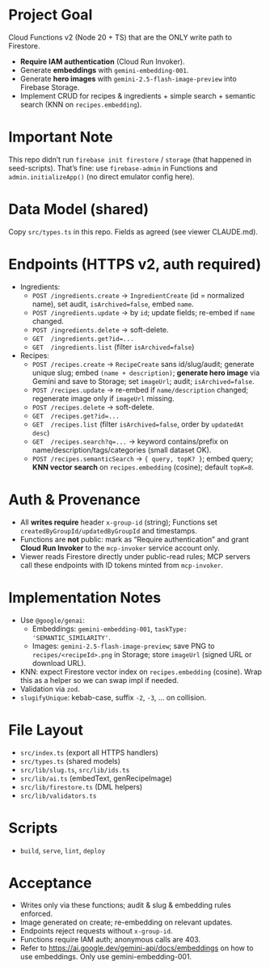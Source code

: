 # Project Goal
Cloud Functions v2 (Node 20 + TS) that are the ONLY write path to Firestore.  
- **Require IAM authentication** (Cloud Run Invoker).  
- Generate **embeddings** with `gemini-embedding-001`.  
- Generate **hero images** with `gemini-2.5-flash-image-preview` into Firebase Storage.  
- Implement CRUD for recipes & ingredients + simple search + semantic search (KNN on `recipes.embedding`).

# Important Note
This repo didn’t run `firebase init firestore` / `storage` (that happened in seed-scripts). That’s fine: use `firebase-admin` in Functions and `admin.initializeApp()` (no direct emulator config here).

# Data Model (shared)
Copy `src/types.ts` in this repo. Fields as agreed (see viewer CLAUDE.md).

# Endpoints (HTTPS v2, auth required)
- Ingredients:
  - `POST /ingredients.create` → `IngredientCreate` (id = normalized name), set audit, `isArchived=false`, embed `name`.
  - `POST /ingredients.update` → by `id`; update fields; re-embed if `name` changed.
  - `POST /ingredients.delete` → soft-delete.
  - `GET  /ingredients.get?id=...`
  - `GET  /ingredients.list` (filter `isArchived=false`)
- Recipes:
  - `POST /recipes.create` → `RecipeCreate` sans id/slug/audit; generate unique slug; embed `(name + description)`; **generate hero image** via Gemini and save to Storage; set `imageUrl`; audit; `isArchived=false`.
  - `POST /recipes.update` → re-embed if `name/description` changed; regenerate image only if `imageUrl` missing.
  - `POST /recipes.delete` → soft-delete.
  - `GET  /recipes.get?id=...`
  - `GET  /recipes.list` (filter `isArchived=false`, order by `updatedAt desc`)
  - `GET  /recipes.search?q=...` → keyword contains/prefix on name/description/tags/categories (small dataset OK).
  - `POST /recipes.semanticSearch` → `{ query, topK? }`; embed query; **KNN vector search** on `recipes.embedding` (cosine); default `topK=8`.

# Auth & Provenance
- All **writes require** header `x-group-id` (string); Functions set `createdByGroupId/updatedByGroupId` and timestamps.
- Functions are **not** public: mark as “Require authentication” and grant **Cloud Run Invoker** to the `mcp-invoker` service account only.
- Viewer reads Firestore directly under public-read rules; MCP servers call these endpoints with ID tokens minted from `mcp-invoker`.

# Implementation Notes
- Use `@google/genai`:
  - Embeddings: `gemini-embedding-001`, `taskType: 'SEMANTIC_SIMILARITY'`.
  - Images: `gemini-2.5-flash-image-preview`; save PNG to `recipes/<recipeId>.png` in Storage; store `imageUrl` (signed URL or download URL).
- KNN: expect Firestore vector index on `recipes.embedding` (cosine). Wrap this as a helper so we can swap impl if needed.
- Validation via `zod`.
- `slugifyUnique`: kebab-case, suffix `-2`, `-3`, … on collision.

# File Layout
- `src/index.ts` (export all HTTPS handlers)
- `src/types.ts` (shared models)
- `src/lib/slug.ts`, `src/lib/ids.ts`
- `src/lib/ai.ts` (embedText, genRecipeImage)
- `src/lib/firestore.ts` (DML helpers)
- `src/lib/validators.ts`

# Scripts
- `build`, `serve`, `lint`, `deploy`

# Acceptance
- Writes only via these functions; audit & slug & embedding rules enforced.
- Image generated on create; re-embedding on relevant updates.
- Endpoints reject requests without `x-group-id`.
- Functions require IAM auth; anonymous calls are 403.
- Refer to https://ai.google.dev/gemini-api/docs/embeddings on how to use embeddings. Only use gemini-embedding-001.